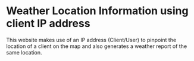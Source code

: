 # Weather Location Information using client IP address

This website makes use of an IP address (Client/User) to pinpoint the location of a client on the map and also generates a weather report of the same location.